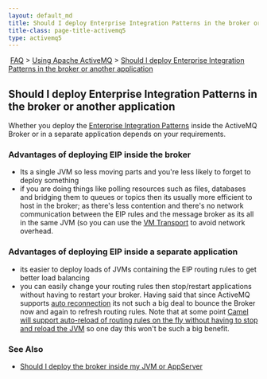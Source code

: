 ```yaml
---
layout: default_md
title: Should I deploy Enterprise Integration Patterns in the broker or another application 
title-class: page-title-activemq5
type: activemq5
---
```


 [FAQ](faq) > [Using Apache ActiveMQ](using-apache-activemq) > [Should I deploy Enterprise Integration Patterns in the broker or another application](should-i-deploy-enterprise-integration-patterns-in-the-broker-or-another-application)


Should I deploy Enterprise Integration Patterns in the broker or another application
------------------------------------------------------------------------------------

Whether you deploy the [Enterprise Integration Patterns](enterprise-integration-patterns) inside the ActiveMQ Broker or in a separate application depends on your requirements.

### Advantages of deploying EIP inside the broker

*   Its a single JVM so less moving parts and you're less likely to forget to deploy something
*   if you are doing things like polling resources such as files, databases and bridging them to queues or topics then its usually more efficient to host in the broker; as there's less contention and there's no network communication between the EIP rules and the message broker as its all in the same JVM (so you can use the [VM Transport](vm-transport-reference) to avoid network overhead.

### Advantages of deploying EIP inside a separate application

*   its easier to deploy loads of JVMs containing the EIP routing rules to get better load balancing
*   you can easily change your routing rules then stop/restart applications without having to restart your broker. Having said that since ActiveMQ supports [auto reconnection](how-can-i-support-auto-reconnection) its not such a big deal to bounce the Broker now and again to refresh routing rules. Note that at some point [Camel will support auto-reload of routing rules on the fly without having to stop and reload the JVM](https://issues.apache.org/activemq/browse/CAMEL-234) so one day this won't be such a big benefit.

### See Also

*   [Should I deploy the broker inside my JVM or AppServer](should-i-deploy-the-broker-inside-my-jvm-or-appserver)

